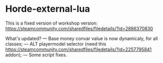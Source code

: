 # Horde-external-lua
This is a fixed version of workshop version: https://steamcommunity.com/sharedfiles/filedetails/?id=2886370830

What's updated?
— Base money convar value is now dynamicaly, for all classes;
— ALT playermodel selector (need this https://steamcommunity.com/sharedfiles/filedetails/?id=2257795841 addon);
— Some script fixes.
